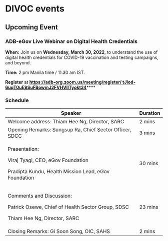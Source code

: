 # DIVOC events

## Upcoming Event&#x20;

### ADB-eGov Live Webinar on Digital Health Credentials

**When:** Join us on **Wednesday, March 30, 2022**, to understand the use of digital health credentials for COVID-19 vaccination and testing campaigns, and beyond.&#x20;

**Time:** 2 pm Manila time / 11.30 am IST.

**Register** at [**https://adb-org.zoom.us/meeting/register/ tJIod-6uqT0uE9SuFBowmJ2FVHVlITyokt34**](https://adb-org.zoom.us/meeting/register/%20tJIod-6uqT0uE9SuFBowmJ2FVHVlITyokt34)****

### Schedule

| Speaker                                                                                                                     | Duration |
| --------------------------------------------------------------------------------------------------------------------------- | -------- |
| Welcome address: Thiam Hee Ng, Director, SARC                                                                               | 2 mins   |
| Opening Remarks: Sungsup Ra, Chief Sector Officer, SDCC                                                                     | 3 mins   |
| <p>Presentation: </p><p>Viraj Tyagi, CEO, eGov Foundation </p><p>Pradipta Kundu, Health Mission Lead, eGov Foundation</p>   | 30 mins  |
| <p>Comments and Discussion:</p><p>Patrick Osewe, Chief of Health Sector Group, SDSC </p><p>Thiam Hee Ng, Director, SARC</p> | 23 mins  |
| Closing Remarks: Gi Soon Song, OIC, SAHS                                                                                    | 2 mins   |


